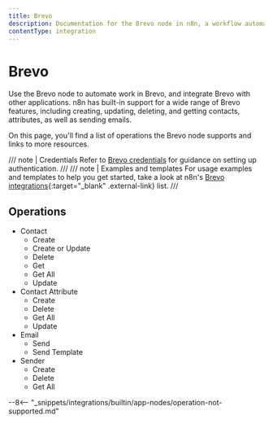 ```yaml
---
title: Brevo
description: Documentation for the Brevo node in n8n, a workflow automation platform. Includes details of operations and configuration, and links to examples and credentials information.
contentType: integration
---
```


# Brevo

Use the Brevo node to automate work in Brevo, and integrate Brevo with other applications. n8n has built-in support for a wide range of Brevo features, including creating, updating, deleting, and getting contacts, attributes, as well as sending emails. 

On this page, you'll find a list of operations the Brevo node supports and links to more resources.

/// note | Credentials
Refer to [Brevo credentials](/integrations/builtin/credentials/brevo/) for guidance on setting up authentication. 
///
/// note | Examples and templates
For usage examples and templates to help you get started, take a look at n8n's [Brevo integrations](https://n8n.io/integrations/brevo/){:target="_blank" .external-link} list.
///
## Operations

* Contact
    * Create
    * Create or Update
    * Delete
    * Get
    * Get All
    * Update
* Contact Attribute
    * Create
    * Delete
    * Get All
    * Update
* Email
    * Send
    * Send Template
* Sender
    * Create
    * Delete
    * Get All

--8<-- "_snippets/integrations/builtin/app-nodes/operation-not-supported.md"

